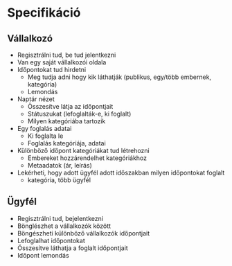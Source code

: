 # Specifikáció
## Vállalkozó
- Regisztrálni tud, be tud jelentkezni
- Van egy saját vállalkozói oldala
- Időpontokat tud hirdetni
  - Meg tudja adni hogy kik láthatják (publikus, egy/több embernek, kategória)
  - Lemondás 
- Naptár nézet
  - Összesítve látja az időpontjait
  - Státuszukat (lefoglalták-e, ki foglalt)
  - Milyen kategóriába tartozik
- Egy foglalás adatai
  - Ki foglalta le
  - Foglalás kategóriája, adatai
- Különböző időpont kategóriákat tud létrehozni
  - Embereket hozzárendelhet kategóriákhoz
  - Metaadatok (ár, leírás)
- Lekérheti, hogy adott ügyfél adott időszakban milyen időpontokat foglalt
  - kategória, több ügyfél

## Ügyfél
- Regisztrálni tud, bejelentkezni
- Bönglészhet a vállalkozók között
- Böngészheti különböző vállalkozók időpontjait
- Lefoglalhat időpontokat
- Összesítve láthatja a foglalt időpontjait
- Időpont lemondás
